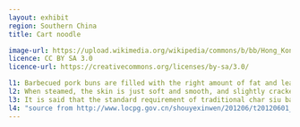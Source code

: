 ```yaml
---
layout: exhibit
region: Southern China
title: Cart noodle

image-url: https://upload.wikimedia.org/wikipedia/commons/b/bb/Hong_Kong_Style_Cart_Noodle.JPG
licence: CC BY SA 3.0
licence-url: https://creativecommons.org/licenses/by-sa/3.0/

l1: Barbecued pork buns are filled with the right amount of fat and lean pork.
l2: When steamed, the skin is just soft and smooth, and slightly cracked to reveal the filling, giving off the aroma of barbecued pork.
l3: It is said that the standard requirement of traditional char siu bao is "bird cage shaped with a high body, a big belly, and a burst mouth with only a slight hint of filling"
l4: "source from http://www.locpg.gov.cn/shouyexinwen/201206/t20120601_5882.asp"
---
```

